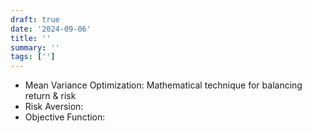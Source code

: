 ```yaml
---
draft: true
date: '2024-09-06'
title: ''
summary: ''
tags: ['']
---
```


- Mean Variance Optimization: Mathematical technique for balancing return & risk
- Risk Aversion:
- Objective Function:
